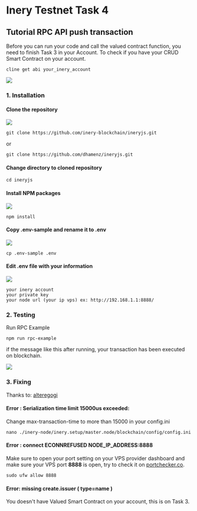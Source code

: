 # Inery Testnet Task 4

## Tutorial RPC API push transaction

Before you can run your code and call the valued contract function, you need to finish Task 3 in your Account.
To check if you have your CRUD Smart Contract on your account.

```
cline get abi your_inery_account
```

![](https://i.imgur.com/RCv272L.png)

### 1. Installation

#### Clone the repository

![](https://i.imgur.com/xgTuHhp.png)

```
git clone https://github.com/inery-blockchain/ineryjs.git
```
 or

```
git clone https://github.com/dhamenz/ineryjs.git
```

#### Change directory to cloned repository

```
cd ineryjs
```

#### Install NPM packages

![](https://i.imgur.com/aSuvjzE.png)

```
npm install
```

#### Copy .env-sample and rename it to .env

![](https://i.imgur.com/j3oKCu7.png)

```
cp .env-sample .env
```

#### Edit .env file with your information

![](https://i.imgur.com/oA2OXr9.png)

```
your inery account 
your private key
your node url (your ip vps) ex: http://192.168.1.1:8888/
```

### 2. Testing 

Run RPC Example

```
npm run rpc-example
```

if the message like this after running, your transaction has been executed on blockchain.

![](https://i.imgur.com/wgzd9eD.png)

### 3. Fixing

Thanks to: [alteregogi](https://github.com/alteregogi)

#### Error : Serialization time limit 15000us exceeded:

Change max-transaction-time to more than 15000 in your config.ini

```
nano ./inery-node/inery.setup/master.node/blockchain/config/config.ini
```

#### Error : connect ECONNREFUSED NODE_IP_ADDRESS:8888

Make sure to open your port setting on your VPS provider dashboard and make sure your VPS port **8888** is open, try to check it on [portchecker.co](https://portchecker.co/).

```
sudo ufw allow 8888
```

#### Error: missing create.issuer ( type=name )

You doesn't have Valued Smart Contract on your account, this is on Task 3.
